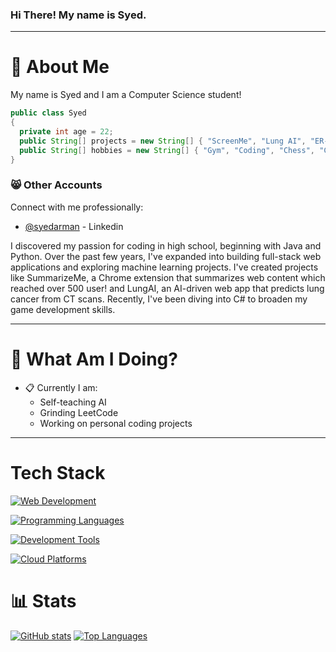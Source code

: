 ### Hi There! My name is Syed.
-----
# :postbox: About Me
My name is Syed and I am a Computer Science student!

```java
public class Syed
{
  private int age = 22;
  public String[] projects = new String[] { "ScreenMe", "Lung AI", "ER-BUD" };
  public String[] hobbies = new String[] { "Gym", "Coding", "Chess", "Cooking" };
}
```

### :smile_cat: Other Accounts
Connect with me professionally:
- [@syedarman](https://www.linkedin.com/in/syedarman/) - Linkedin

I discovered my passion for coding in high school, beginning with Java and Python. Over the past few years, I've expanded into building full-stack web applications and exploring machine learning projects. I've created projects like SummarizeMe, a Chrome extension that summarizes web content which reached over 500 user! and LungAI, an AI-driven web app that predicts lung cancer from CT scans. Recently, I've been diving into C# to broaden my game development skills.

-----

# :round_pushpin: What Am I Doing?
- :clipboard: Currently I am:
  - Self-teaching AI
  - Grinding LeetCode 
  - Working on personal coding projects
-----

# Tech Stack
[![Web Development](https://skillicons.dev/icons?i=html,css,js,ts,mongodb,express,react,nodejs,tailwind,next,django,firebase&theme=dark)](https://skillicons.dev)

[![Programming Languages](https://skillicons.dev/icons?i=python,java,cpp,kotlin&theme=dark)](https://skillicons.dev)

[![Development Tools](https://skillicons.dev/icons?i=heroku,netlify,firebase,docker,github,vscode,idea,postman,figma&theme=dark)](https://skillicons.dev)

[![Cloud Platforms](https://skillicons.dev/icons?i=aws,azure,gcp&theme=dark)](https://skillicons.dev)

# :bar_chart: Stats

[![GitHub stats](https://github-readme-stats.vercel.app/api?username=syedarman1&show_icons=true&theme=dark&hide_border=true)](https://github.com/anuraghazra/github-readme-stats)
[![Top Languages](https://github-readme-stats.vercel.app/api/top-langs/?username=syedarman1&layout=compact&theme=dark&hide_border=true)](https://github.com/anuraghazra/github-readme-stats)





